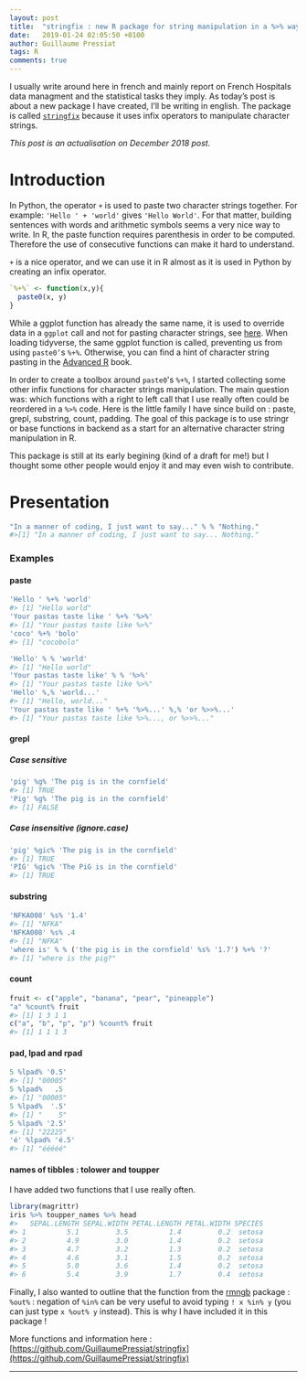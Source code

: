```yaml
---
layout: post
title:  "stringfix : new R package for string manipulation in a %>% way"
date:   2019-01-24 02:05:50 +0100
author: Guillaume Pressiat
tags: R
comments: true
---
```



I usually write around here in french and mainly report on French Hospitals data managment and the statistical tasks they imply. As today’s post is about a new package I have created, I’ll be writing in english. The package is called [`stringfix`](https://guillaumepressiat.github.io/stringfix/index.html) because it uses infix operators to manipulate character strings.

<!--more-->

*This post is an actualisation on December 2018 post.*

# Introduction

In Python, the operator `+` is used to paste two character strings together. For example: `'Hello ' + 'world'` gives `'Hello World'`. For that matter, building sentences with words and arithmetic symbols seems a very nice way to write. In R, the paste function requires parenthesis in order to be computed. Therefore the use of consecutive functions can make it hard to understand.

`+` is a nice operator, and we can use it in R almost as it is used in Python by creating an infix operator.

```r
`%+%` <- function(x,y){
  paste0(x, y)
}
```


While a ggplot function has already the same name, it is used to override data in a `ggplot` call and not for pasting character strings, see [here](https://ggplot2.tidyverse.org/reference/gg-add.html). When loading tidyverse, the same ggplot function is called, preventing us from using `paste0’`s `%+%`. Otherwise, you can find a hint of character string pasting in the [Advanced R](http://adv-r.had.co.nz/Functions.html#special-calls) book.


In order to create a toolbox around `paste0`'s `%+%`, I started collecting some other infix functions for character strings manipulation. The main question was: which functions with a right to left call that I use really often could be reordered in a  `%>%` code. Here is the little family I have since build on : paste, grepl, substring, count, padding. The goal of this package is to use stringr or base functions in backend as a start for an alternative character string manipulation in R.

This package is still at its early begining (kind of a draft for me!)  but I thought some other people would enjoy it and may even wish to contribute.


# Presentation



```r
"In a manner of coding, I just want to say..." % % "Nothing."
#>[1] "In a manner of coding, I just want to say... Nothing."
```

### Examples


#### paste

```r
'Hello ' %+% 'world'
#> [1] "Hello world"
'Your pastas taste like ' %+% '%>%'
#> [1] "Your pastas taste like %>%"
'coco' %+% 'bolo'
#> [1] "cocobolo"
```

```r
'Hello' % % 'world'
#> [1] "Hello world"
'Your pastas taste like' % % '%>%'
#> [1] "Your pastas taste like %>%"
'Hello' %,% 'world...'
#> [1] "Hello, world..."
'Your pastas taste like ' %+% '%>%...' %,% 'or %>>%...'
#> [1] "Your pastas taste like %>%..., or %>>%..."
```

#### grepl

##### Case sensitive

```r
'pig' %g% 'The pig is in the cornfield'
#> [1] TRUE
'Pig' %g% 'The pig is in the cornfield'
#> [1] FALSE
```

##### Case insensitive (ignore.case)

```r
'pig' %gic% 'The pig is in the cornfield'
#> [1] TRUE
'PIG' %gic% 'The PiG is in the cornfield'
#> [1] TRUE
```

#### substring

```r
'NFKA008' %s% '1.4'
#> [1] "NFKA"
'NFKA008' %s% .4
#> [1] "NFKA"
'where is' % % ('the pig is in the cornfield' %s% '1.7') %+% '?'
#> [1] "where is the pig?"
```

#### count

```r
fruit <- c("apple", "banana", "pear", "pineapple")
"a" %count% fruit
#> [1] 1 3 1 1
c("a", "b", "p", "p") %count% fruit
#> [1] 1 1 1 3
```

#### pad, lpad and rpad

```r
5 %lpad% '0.5'
#> [1] "00005"
5 %lpad%   .5
#> [1] "00005"
5 %lpad%  '.5'
#> [1] "    5"
5 %lpad% '2.5'
#> [1] "22225"
'é' %lpad% 'é.5'
#> [1] "ééééé"
```

#### names of tibbles : tolower and toupper

I have added two functions that I use really often.

```r
library(magrittr)
iris %>% toupper_names %>% head
#>   SEPAL.LENGTH SEPAL.WIDTH PETAL.LENGTH PETAL.WIDTH SPECIES
#> 1          5.1         3.5          1.4         0.2  setosa
#> 2          4.9         3.0          1.4         0.2  setosa
#> 3          4.7         3.2          1.3         0.2  setosa
#> 4          4.6         3.1          1.5         0.2  setosa
#> 5          5.0         3.6          1.4         0.2  setosa
#> 6          5.4         3.9          1.7         0.4  setosa
```


Finally, I also wanted to outline that the function from the [rmngb](https://github.com/pierucci/rmngb) package : `%out%` : negation of `%in%` can be very useful to avoid  typing `! x %in% y` (you can just type `x %out% y` instead). This is why I have included it in this package !


More functions and information here : [https://github.com/GuillaumePressiat/stringfix](https://github.com/GuillaumePressiat/stringfix)

---


